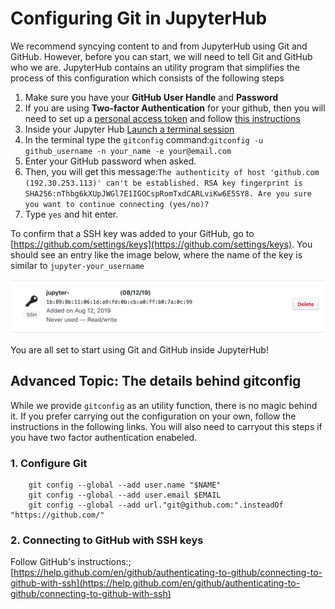 # Configuring Git in JupyterHub

We recommend syncying content to and from JupyterHub using Git and GitHub. However, before you can start, we will need to tell Git and GitHub who we are. JupyterHub contains an utility program that simplifies the process of this configuration which consists of the following steps

1. Make sure you have your **GitHub User Handle** and **Password**
2. If you are using **Two-factor Authentication** for your github, then you will need to set up a [personal access token](https://help.github.com/en/articles/creating-a-personal-access-token-for-the-command-line) and follow [this instructions ](configure-git-and-github.md#advanced-topic-the-details-behind-gitconfig)
3. Inside your Jupyter Hub [Launch a terminal session ](../getting-started/launch-a-terminal-session.md)
4. In the terminal type the `gitconfig` command:`gitconfig -u github_username -n your_name -e your@email.com`
5. Enter your GitHub password when asked.
6. Then, you will get this message:`The authenticity of host 'github.com (192.30.253.113)' can't be established. RSA key fingerprint is SHA256:nThbg6kXUpJWGl7E1IGOCspRomTxdCARLviKw6E5SY8. Are you sure you want to continue connecting (yes/no)?`
7. Type `yes` and hit enter.

To confirm that a SSH key was added to your GitHub, go to [https://github.com/settings/keys](https://github.com/settings/keys).  You should see an entry like the image below, where the name of the key is similar to `jupyter-your_username`

![](../.gitbook/assets/ssh-key.png)

You are all set to start using Git and GitHub inside JupyterHub!

## Advanced Topic: The details behind gitconfig

While we provide `gitconfig` as an utility function, there is no magic behind it. If you prefer carrying out the configuration on your own, follow the instructions in the following links. You will also need to carryout this steps if you have two factor authentication enabeled.

### 1. Configure Git

```text
    git config --global --add user.name "$NAME"
    git config --global --add user.email $EMAIL
    git config --global --add url."git@github.com:".insteadOf "https://github.com/"
```



### 2. Connecting to GitHub with SSH keys

Follow GitHub's instructions:; [https://help.github.com/en/github/authenticating-to-github/connecting-to-github-with-ssh](https://help.github.com/en/github/authenticating-to-github/connecting-to-github-with-ssh)



